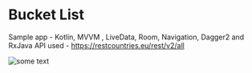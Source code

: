 # Bucket List

Sample app - Kotlin, MVVM , LiveData, Room, Navigation, Dagger2 and RxJava
API used - https://restcountries.eu/rest/v2/all

![some text](https://github.com/RdenQ/CarHire/blob/master/bucketlist.png?raw=true)
